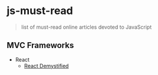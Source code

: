 js-must-read
============

> list of must-read online articles devoted to JavaScript

## MVC Frameworks
- React 
  - [React Demystified](http://blog.reverberate.org/2014/02/react-demystified.html)

